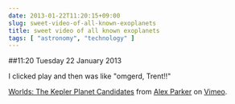 ```yaml
---
date: 2013-01-22T11:20:15+09:00
slug: sweet-video-of-all-known-exoplanets
title: sweet video of all known exoplanets
tags: [ "astronomy", "technology" ]
---
```


##11:20 Tuesday 22 January 2013

I clicked play and then was like "omgerd, Trent!!"





[Worlds: The Kepler Planet Candidates](https://vimeo.com/47408739) from [Alex Parker](https://vimeo.com/alexhp) on [Vimeo](https://vimeo.com).
